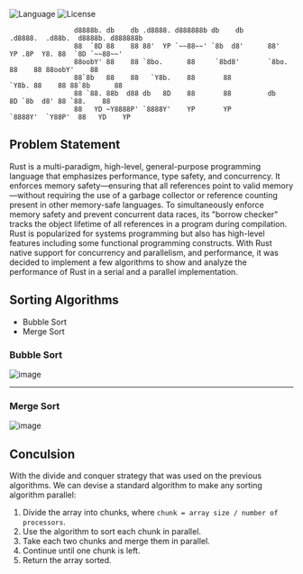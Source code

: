 ![Language](https://img.shields.io/badge/language-Rust%20-brown.svg)
![License](https://img.shields.io/badge/License-MIT%20-red.svg)


                    d8888b. db    db .d8888. d888888b db    db      .d8888.  .d88b.  d8888b. d888888b 
                    88  `8D 88    88 88'  YP `~~88~~' `8b  d8'      88'  YP .8P  Y8. 88  `8D `~~88~~' 
                    88oobY' 88    88 `8bo.      88     `8bd8'       `8bo.   88    88 88oobY'    88    
                    88`8b   88    88   `Y8b.    88       88           `Y8b. 88    88 88`8b      88    
                    88 `88. 88b  d88 db   8D    88       88         db   8D `8b  d8' 88 `88.    88    
                    88   YD ~Y8888P' `8888Y'    YP       YP         `8888Y'  `Y88P'  88   YD    YP    
                                                                                  
                                                                                  


## Problem Statement
Rust is a multi-paradigm, high-level, general-purpose programming language that emphasizes performance, type safety, and concurrency. It enforces memory safety—ensuring that all references point to valid memory—without requiring the use of a garbage collector or reference counting present in other memory-safe languages. To simultaneously enforce memory safety and prevent concurrent data races, its "borrow checker" tracks the object lifetime of all references in a program during compilation. Rust is popularized for systems programming but also has high-level features including some functional programming constructs.
With Rust native support for concurrency and parallelism, and performance, it was decided to implement a few algorithms to show and analyze the performance of Rust in a serial and a parallel implementation.

## Sorting Algorithms
-   Bubble Sort
-   Merge Sort

### Bubble Sort
![image](https://github.com/ad3ldev/rusty-sort/assets/58489322/142e72a8-3325-45db-887d-33c926fdaf83)

-----------------------------------------------------------------------------------------------------------------------------------

### Merge Sort
![image](https://github.com/ad3ldev/rusty-sort/assets/58489322/1a5cc60a-c3d8-4bec-8a59-14a78dee5629)

## Conculsion
With the divide and conquer strategy that was used on the previous algorithms.
We can devise a standard algorithm to make any sorting algorithm parallel:
1. Divide the array into chunks, where `chunk = array size / number of processors`.
2. Use the algorithm to sort each chunk in parallel.
3. Take each two chunks and merge them in parallel.
4. Continue until one chunk is left.
5. Return the array sorted.
